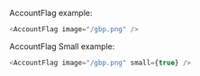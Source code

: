 AccountFlag example:

```js
<AccountFlag image="/gbp.png" />
```

AccountFlag Small example:

```js
<AccountFlag image="/gbp.png" small={true} />
```
